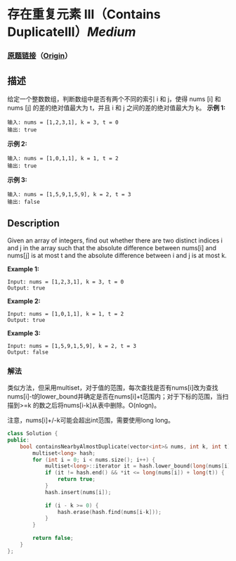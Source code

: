 # 存在重复元素 III（Contains DuplicateIII）*Medium*
### [原题链接](https://leetcode-cn.com/problems/contains-duplicate-iii)（[Origin](https://leetcode.com/problems/contains-duplicate-iii)）
## 描述
给定一个整数数组，判断数组中是否有两个不同的索引 i 和 j，使得 nums [i] 和 nums [j] 的差的绝对值最大为 t，并且 i 和 j 之间的差的绝对值最大为 ķ。
**示例 1:**
```
输入: nums = [1,2,3,1], k = 3, t = 0
输出: true
```
**示例 2:**
```
输入: nums = [1,0,1,1], k = 1, t = 2
输出: true
```
**示例 3:**
```
输入: nums = [1,5,9,1,5,9], k = 2, t = 3
输出: false
```

## Description
Given an array of integers, find out whether there are two distinct indices i and j in the array such that the absolute difference between nums[i] and nums[j] is at most t and the absolute difference between i and j is at most k.

**Example 1:**
```
Input: nums = [1,2,3,1], k = 3, t = 0
Output: true
```
**Example 2:**
```
Input: nums = [1,0,1,1], k = 1, t = 2
Output: true
```
**Example 3:**
```
Input: nums = [1,5,9,1,5,9], k = 2, t = 3
Output: false
```

### 解法
类似方法，但采用multiset，对于值的范围，每次查找是否有nums[i]改为查找nums[i]-t的lower_bound并确定是否在nums[i]+t范围内；对于下标的范围，当扫描到>=k
的数之后将nums[i-k]从表中删除。O(nlogn)。

注意，nums[i]+/-k可能会超出int范围，需要使用long long。
```c++
class Solution {
public:
    bool containsNearbyAlmostDuplicate(vector<int>& nums, int k, int t) {
        multiset<long> hash;
        for (int i = 0; i < nums.size(); i++) {
            multiset<long>::iterator it = hash.lower_bound(long(nums[i]) - long(t));
            if (it != hash.end() && *it <= long(nums[i]) + long(t)) {
                return true;
            }
            hash.insert(nums[i]);
            
            if (i - k >= 0) {
                hash.erase(hash.find(nums[i-k]));
            }
        }
        
        return false;
    }
};
```
